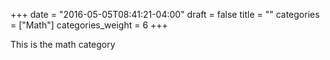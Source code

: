 +++
date = "2016-05-05T08:41:21-04:00"
draft = false
title = ""
categories = ["Math"]
categories_weight = 6
+++

This is the math category